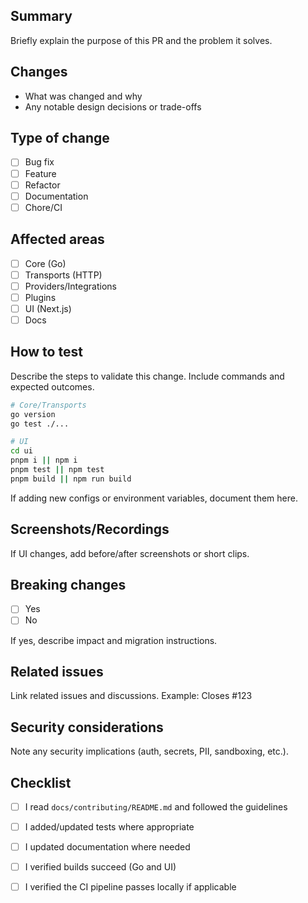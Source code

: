 ## Summary

Briefly explain the purpose of this PR and the problem it solves.

## Changes

- What was changed and why
- Any notable design decisions or trade-offs

## Type of change

- [ ] Bug fix
- [ ] Feature
- [ ] Refactor
- [ ] Documentation
- [ ] Chore/CI

## Affected areas

- [ ] Core (Go)
- [ ] Transports (HTTP)
- [ ] Providers/Integrations
- [ ] Plugins
- [ ] UI (Next.js)
- [ ] Docs

## How to test

Describe the steps to validate this change. Include commands and expected outcomes.

```sh
# Core/Transports
go version
go test ./...

# UI
cd ui
pnpm i || npm i
pnpm test || npm test
pnpm build || npm run build
```

If adding new configs or environment variables, document them here.

## Screenshots/Recordings

If UI changes, add before/after screenshots or short clips.

## Breaking changes

- [ ] Yes
- [ ] No

If yes, describe impact and migration instructions.

## Related issues

Link related issues and discussions. Example: Closes #123

## Security considerations

Note any security implications (auth, secrets, PII, sandboxing, etc.).

## Checklist

- [ ] I read `docs/contributing/README.md` and followed the guidelines
- [ ] I added/updated tests where appropriate
- [ ] I updated documentation where needed
- [ ] I verified builds succeed (Go and UI)
- [ ] I verified the CI pipeline passes locally if applicable


